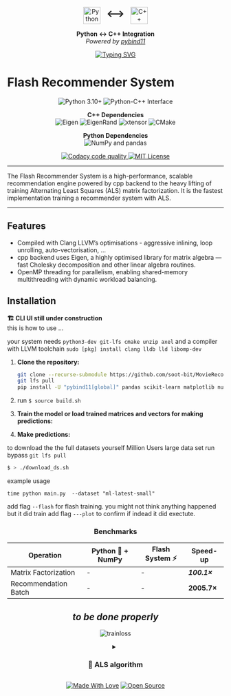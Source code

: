 

<p align="center">
  <img src="https://upload.wikimedia.org/wikipedia/commons/c/c3/Python-logo-notext.svg" width="40" height="40" alt="Python logo" style="vertical-align: middle;"/>
  <span style="font-size: 24px; font-weight: bold; margin: 0 10px;">⟷</span>
  <img src="https://upload.wikimedia.org/wikipedia/commons/1/18/ISO_C%2B%2B_Logo.svg" width="40" height="40" alt="C++ logo" style="vertical-align: middle;"/>
</p>

<p align="center"><strong>Python ↔ C++ Integration</strong><br/>
<em>Powered by <a href="https://pybind11.readthedocs.io/" target="_blank">pybind11</a></em>
</p>



<p align="center">
  <a href="https://git.io/typing-svg"><img src="https://readme-typing-svg.demolab.com?font=Fira+Code&weight=600&size=25&pause=1500&random=true&width=435&lines=super+fast+training+speeds+;easily+train+in+python+;+++%F0%9F%97%B2+%F0%9F%97%B2+++FLASH+RECOMMENDER+%F0%9F%97%B2+%F0%9F%97%B2;%F0%9F%87%A8%E2%9E%95%E2%9E%95+back-end+%F0%9F%8F%8E%EF%B8%8F" alt="Typing SVG" /></a>
</p>



# Flash Recommender System

<p align="center">
  <img src="https://img.shields.io/badge/Python-3.10%2B-blue?logo=python" alt="Python 3.10+"/>
  <img src="https://img.shields.io/badge/Interface-Python⇄C++-yellowgreen" alt="Python-C++ Interface"/>
</p>

<p align="center">
  <strong>C++ Dependencies</strong><br/>
  <img src="https://img.shields.io/badge/Uses-Eigen-blueviolet?logo=c%2B%2B" alt="Eigen"/>
  <img src="https://img.shields.io/badge/Uses-EigenRand-ff69b4?logo=c%2B%2B" alt="EigenRand"/>
  <img src="https://img.shields.io/badge/Uses-xtensor-lightgrey?logo=c%2B%2B" alt="xtensor"/>
  <img src="https://img.shields.io/badge/Builds%20with-CMake-064F8C?logo=cmake" alt="CMake"/>
</p>

<p align="center">
  <strong>Python Dependencies</strong><br/>
  <img src="https://img.shields.io/badge/Uses-NumPy%20%7C%20pandas-informational?logo=python" alt="NumPy and pandas"/>
</p>

<p align="center">
  <a href="https://www.codacy.com/manual/p-ranav/indicators?utm_source=github.com&amp;utm_medium=referral&amp;utm_content=p-ranav/indicators&amp;utm_campaign=Badge_Grade">
    <img src="https://api.codacy.com/project/badge/Grade/93401e73f250407cb32445afec4e3e99" alt="Codacy code quality"/>
  </a>
  <a href="https://github.com/p-ranav/indicators/blob/master/LICENSE">
    <img src="https://img.shields.io/badge/License-MIT-yellow?logo=open-source-initiative" alt="MIT License"/>
  </a>
</p>

----

The Flash Recommender System is a high-performance, scalable recommendation engine powered by cpp backend to the heavy lifting of training Alternating Least Squares (ALS) matrix factorization. It is the fastest implementation training a recommender system with ALS.

---

## Features
- Compiled with Clang LLVM’s optimisations - aggressive inlining, loop unrolling, auto-vectorisation, ... 
- cpp backend uses Eigen, a highly optimised library for matrix algebra — fast Cholesky decomposition and other linear algebra routines.
- OpenMP threading for parallelism, enabling shared-memory multithreading with dynamic workload balancing.


## Installation
**🏗️ CLI UI still under construction**  
this is how to use ... 

your system needs `python3-dev git-lfs cmake unzip axel` and a compiler with LLVM toolchain `sudo [pkg] install clang lldb lld libomp-dev` 
1. **Clone the repository:** 
    ```bash
    git clone --recurse-submodule https://github.com/soot-bit/MovieRecommender.git
    git lfs pull
    pip install -U "pybind11[global]" pandas scikit-learn matplotlib numpy tqdm
    ```

2. run `$ source build.sh`
2. **Train the model or load trained matrices and vectors for making predictions:**
3. **Make predictions:**



to download the the full datasets yourself Million Users large data set run bypass `git lfs pull`
```bash
$ > ./download_ds.sh
```
example usage
```
time python main.py  --dataset "ml-latest-small"
```
add flag `--flash` for flash training. you might not think anything happened but it did train
add flag `---plot` to confirm if indead it did exectute.


<div align="center">



<!-- 
`pip install flash-rec --upgrade`


```python

import flash_rec as fr

# Blazing-fast recommendations in 3 lines!
model = fr.HyperEngine()
model.train(lightning_mode=True) ## uses cpp backend
recommendations = model.predict(user_id=42, top_k=10)

``` -->


###  Benchmarks

| Operation               | Python 🐢 + NumPy | Flash System ⚡ | Speed-up      |
|------------------------|------------------|-----------------|---------------|
| Matrix Factorization   | -                | -               | ***100.1×***  |
| Recommendation Batch   | -                | -               | **2005.7×**   |

*to be done properly*
---

![trainloss](results/100ktrain.png)

<details>
<summary><h3>🧠 ALS algorithm</h3></summary>
  

- Update $U \rightarrow V \rightarrow b_i \rightarrow b_j$ iteratively.
 
 **User Vector**
$ u_i = \left( \lambda \sum_{j \in \Omega(i)} v_j v_j^T + \tau I \right)^{-1} \left( \lambda \sum_{j \in \Omega(i)} (r_{ij} - b_i - b_j) v_j \right) $

   **Movie Vector**
   $ v_j = \left( \lambda \sum_{i \in {\Omega}^{-1}(j)} u_i u_i^T + \tau I \right)^{-1} \left( \lambda \sum_{i \in {\Omega}^{-1}(j)} (r_{ij} - b_i - b_j) u_i \right) $


   **User Bias**
   $ b_i = \frac{\lambda \sum_{j \in \Omega(i)} \left(r_{ij} - u_i^T v_j - b_j\right)}{\lambda |\Omega(i)| + \gamma} $

  **Movie Bias**
   $ b_j = \frac{\lambda \sum_{i \in {\Omega}^{-1}(j)} \left(r_{ij} - u_i^T v_j - b_i\right)}{\lambda |{\Omega}^{-1}(j)| + \gamma} $


##### **Key Notes:**

- **Interdependence**: Biases $b_i$ and $b_j$ depend on each other, so update them sequentially using the most recent values and split updates
- **Regularization**: $\gamma$ controls the strength of bias regularization. $\tau$ controls strength of latent vec regularisation

</details>




<div align="center">

  [![Made With Love](https://img.shields.io/badge/%F0%9F%92%96-Made_With_Love-ff69b4)](https://github.com/yourusername)
  [![Open Source](https://badges.frapsoft.com/os/v2/open-source.svg?v=103)](https://opensource.org/)

</div>



